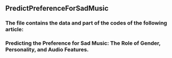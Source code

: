 ## PredictPreferenceForSadMusic

### The file contains the data and part of the codes of the following article:

### Predicting the Preference for Sad Music: The Role of Gender, Personality, and Audio Features.


